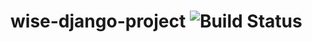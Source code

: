 # wise-django-project ![Build Status](https://travis-ci.org/bvrit-wise-django-team/wise-django-project.svg?branch=master)
